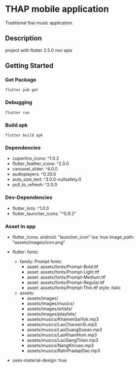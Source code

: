 # THAP mobile application

Traditional thai music application.

## Description

project with flutter 2.5.0 non apis

## Getting Started

### Get Package
```
flutter pub get
```

### Debugging
```
flutter run
```

### Build apk
```
flutter build apk
```

### Dependencies

*  cupertino_icons: ^1.0.2
*  flutter_feather_icons: ^2.0.0
*  carousel_slider: ^4.0.0
* audioplayers: ^0.20.0
*  auto_size_text: ^3.0.0-nullsafety.0
*  pull_to_refresh: ^2.0.0

### Dev-Dependencies

* flutter_lints: ^1.0.0
*  flutter_launcher_icons: "^0.9.2"

### Asset in app

* flutter_icons:
  android: "launcher_icon"
  ios: true
  image_path: "assets/images/icon.png"

* flutter:
  fonts:
    - family: Prompt
      fonts:
        - asset: assets/fonts/Prompt-Bold.ttf
        - asset: assets/fonts/Prompt-Light.ttf
        - asset: assets/fonts/Prompt-Medium.ttf
        - asset: assets/fonts/Prompt-Regular.ttf
        - asset: assets/fonts/Prompt-Thin.ttf
          style: italic
          
  * assets:
      - assets/images/
      - assets/images/musics/
      - assets/images/artists/      
      - assets/images/playlists/
      - assets/musics/KhamenSaiYok.mp3
      - assets/musics/LaoCharoenSi.mp3
      - assets/musics/LaoDuangDuean.mp3
      - assets/musics/LaoKhamHom.mp3
      - assets/musics/LaoSiangThian.mp3
      - assets/musics/NangKhruan.mp3
      - assets/musics/RatriPradapDao.mp3

 * uses-material-design: true
